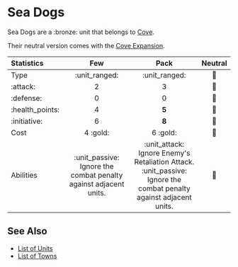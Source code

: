 # Sea Dogs

Sea Dogs are a :bronze: unit that belongs to [Cove](../towns/cove.md).

Their neutral version comes with the [Cove Expansion](../content.md).


| Statistics | Few | Pack | Neutral |
| :--- | :---: | :---: | :---: |
| Type | :unit_ranged: | :unit_ranged: | 🚧 |
| :attack: | 2 | 3 | 🚧 |
| :defense: | 0 | 0 | 🚧 |
| :health_points: | 4 | **5** | 🚧 |
| :initiative: | 6 | **8** | 🚧 |
| Cost | 4 :gold: | 6 :gold: | 🚧 |
| Abilities | :unit_passive: Ignore the combat penalty against adjacent units. | :unit_attack: Ignore Enemy's Retaliation Attack.<br>:unit_passive: Ignore the combat penalty against adjacent units. | 🚧 |


## See Also

- [List of Units](index.md)
- [List of Towns](../towns/index.md)
